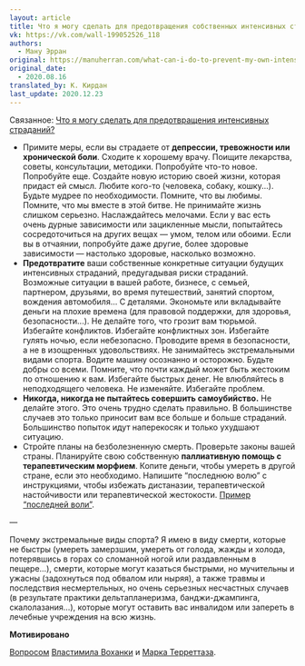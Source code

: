 ```yaml
---
layout: article
title: Что я могу сделать для предотвращения собственных интенсивных страданий?
vk: https://vk.com/wall-199052526_118
authors:
  - Ману Эрран
original: https://manuherran.com/what-can-i-do-to-prevent-my-own-intense-suffering/
original_date:
  - 2020.08.16
translated_by: К. Кирдан
last_update: 2020.12.23
---
```

Связанное: [Что я могу сделать для предотвращения интенсивных страданий?](manu-herran-what-can-i-do-to-prevent-intense-suffering.html)

- Примите меры, если вы страдаете от **депрессии, тревожности или хронической боли**. Сходите к хорошему врачу. Поищите лекарства, советы, консультации, методики. Попробуйте что-то новое. Попробуйте еще. Создайте новую историю своей жизни, которая придаст ей смысл. Любите кого-то (человека, собаку, кошку...). Будьте мудрее по необходимости. Помните, что вы любимы. Помните, что мы вместе в этой битве. Не принимайте жизнь слишком серьезно. Наслаждайтесь мелочами. Если у вас есть очень дурные зависимости или зацикленные мысли, попытайтесь сосредоточиться на других вещах — умом, телом или обоими. Если вы в отчаянии, попробуйте даже другие, более здоровые зависимости — настолько здоровые, насколько возможно.
- **Предотвратите** ваши собственные конкретные ситуации будущих интенсивных страданий, предугадывая риски страданий. Возможные ситуации в вашей работе, бизнесе, с семьей, партнером, друзьями, во время путешествий, занятий спортом, вождения автомобиля… С деталями. Экономьте или вкладывайте деньги на плохие времена (для правовой поддержки, для здоровья, безопасности...). Не делайте того, что грозит вам тюрьмой. Избегайте конфликтов. Избегайте конфликтных зон. Избегайте гулять ночью, если небезопасно. Проводите время в безопасности, а не в изощренных удовольствиях. Не занимайтесь экстремальными видами спорта. Водите машину осознанно и осторожно. Будьте добры со всеми. Помните, что почти каждый может быть жестоким по отношению к вам. Избегайте быстрых денег. Не влюбляйтесь в неподходящего человека. Не изменяйте. Избегайте проблем.
- **Никогда, никогда не пытайтесь совершить самоубийство.** Не делайте этого. Это очень трудно сделать правильно. В большинстве случаев это только приносит вам все больше и больше страданий. Большинство попыток идут наперекосяк и только ухудшают ситуацию.
- Стройте планы на безболезненную смерть. Проверьте законы вашей страны. Планируйте свою собственную **паллиативную помощь с терапевтическим морфием**. Копите деньги, чтобы умереть в другой стране, если это необходимо. Напишите “последнюю волю” с инструкциями, чтобы избежать дистаназии, терапевтической настойчивости или терапевтической жестокости. [Пример “последней воли”](https://docs.google.com/document/d/1NBjbFiwaWD711qDb5ajyhZTPSfa9_m1Cv-VLqmw-vNc/edit?usp=drivesdk).

—

Почему экстремальные виды спорта? Я имею в виду смерти, которые не быстры (умереть замерзшим, умереть от голода, жажды и холода, потерявшись в горах со сломанной ногой или раздавленным в пещере...), смерти, которые могут казаться быстрыми, но мучительны и ужасны (задохнуться под обвалом или ныряя), а также травмы и последствия несмертельных, но очень серьезных несчастных случаев (в результате практики дельтапланеризма, банджи-джампинга, скалолазания…), которые могут оставить вас инвалидом или запереть в лечебные учреждения на всю жизнь.

**Мотивировано**

[Вопросом](https://www.facebook.com/groups/negative.utilitarianism.discussion/permalink/2588609831389984/) [Властимила Воханки](https://www.facebook.com/vlastimil.vohanka) и [Марка Терреттаза](https://www.facebook.com/marc.terrettaz).